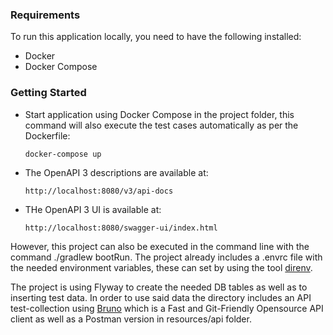 ### Requirements

To run this application locally, you need to have the following installed:


* Docker
* Docker Compose

### Getting Started

* Start application using Docker Compose in the project folder, this command will also execute the test cases
automatically as per the Dockerfile:

      docker-compose up

* The OpenAPI 3 descriptions are available at:

      http://localhost:8080/v3/api-docs

* THe OpenAPI 3 UI is available at:

      http://localhost:8080/swagger-ui/index.html


However, this project can also be executed in the command line with the command ./gradlew bootRun.
The project already includes a .envrc file with the needed environment variables, these can set
by using the tool [direnv]( https://direnv.net/).

The project is using Flyway to create the needed DB tables as well as to inserting test data.
In order to use said data the directory includes an API test-collection using [Bruno](https://www.usebruno.com/)
which is a Fast and Git-Friendly Opensource API client as well as a Postman version in resources/api folder.
